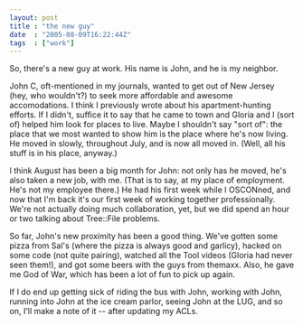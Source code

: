 ```yaml
---
layout: post
title : "the new guy"
date  : "2005-08-09T16:22:44Z"
tags  : ["work"]
---
```

So, there's a new guy at work.  His name is John, and he is my neighbor.

John C, oft-mentioned in my journals, wanted to get out of New Jersey (hey, who wouldn't?) to seek more affordable and awesome accomodations.  I think I previously wrote about his apartment-hunting efforts.  If I didn't, suffice it to say that he came to town and Gloria and I (sort of) helped him look for places to live.  Maybe I shouldn't say "sort of": the place that we most wanted to show him is the place where he's now living.  He moved in slowly, throughout July, and is now all moved in.  (Well, all his stuff is in his place, anyway.)

I think August has been a big month for John: not only has he moved, he's also taken a new job, with me.  (That is to say, at my place of employment.  He's not my employee there.)  He had his first week while I OSCONned, and now that I'm back it's our first week of working together professionally.  We're not actually doing much collaboration, yet, but we did spend an hour or two talking about Tree::File problems.

So far, John's new proximity has been a good thing.  We've gotten some pizza from Sal's (where the pizza is always good and garlicy), hacked on some code (not quite pairing), watched all the Tool videos (Gloria had never seen them!), and got some beers with the guys from themaxx.  Also, he gave me God of War, which has been a lot of fun to pick up again.

If I do end up getting sick of riding the bus with John, working with John, running into John at the ice cream parlor, seeing John at the LUG, and so on, I'll make a note of it -- after updating my ACLs. 
